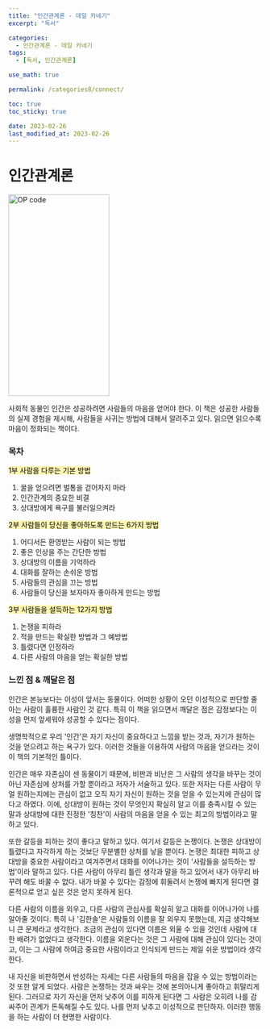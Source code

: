 ```yaml
---
title: "인간관계론 - 데일 카네기"
excerpt: "독서"

categories:
  - 인간관계론 - 데일 카네기
tags:
  - [독서, 인간관계론]

use_math: true

permalink: /categories8/connect/

toc: true
toc_sticky: true

date: 2023-02-26
last_modified_at: 2023-02-26
---
```


# 인간관계론

<img src="../../assets/images/022601.jpg" width="200px" height="400px" title="OP code 예시" alt="OP code"><img><br/>

사회적 동물인 인간은 성공하려면 사람들의 마음을 얻어야 한다. 이 책은 성공한 사람들의 실제 경험을 제시해, 사람들을 사귀는 방법에 대해서 알려주고 있다. 읽으면 읽으수록 마음이 정화되는 책이다. 

### 목차

<mark style='background-color: #fff5b1'>1부 사람을 다루는 기본 방법</mark>
1. 꿀을 얻으려면 벌통을 걷어차지 마라
2. 인간관계의 중요한 비결
3. 상대방에게 욕구를 불러일으켜라

<mark style='background-color: #fff5b1'>2부 사람들이 당신을 좋아하도록 만드는 6가지 방법</mark>
1. 어디서든 환영받는 사람이 되는 방법
2. 좋은 인상을 주는 간단한 방법
3. 상대방의 이름을 기억하라
4. 대화를 잘하는 손쉬운 방법
5. 사람들의 관심을 끄는 방법
6. 사람들이 당신을 보자마자 좋아하게 만드는 방법

<mark style='background-color: #fff5b1'>3부 사람들을 설득하는 12가지 방법</mark>
1. 논쟁을 피하라
2. 적을 만드는 확실한 방법과 그 예방법
3. 틀렸다면 인정하라
4. 다른 사람의 마음을 얻는 확실한 방법

### 느낀 점 & 깨달은 점

 인간은 본능보다는 이성이 앞서는 동물이다. 어떠한 상황이 오던 이성적으로 판단할 줄 아는 사람이 훌륭한 사람인 것 같다. 특히 이 책을 읽으면서 깨달은 점은 감정보다는 이성을 먼저 앞세워야 성공할 수 있다는 점이다. 
 
 생명학적으로 우리 '인간'은 자기 자신이 중요하다고 느낌을 받는 것과, 자기가 원하는 것을 얻으려고 하는 욕구가 있다. 이러한 것들을 이용하여 사람의 마음을 얻으라는 것이 이 책의 기본적인 틀이다. 

 인간은 매우 자존심이 센 동물이기 때문에, 비판과 비난은 그 사람의 생각을 바꾸는 것이 아닌 자존심에 상처를 가할 뿐이라고 저자가 서술하고 있다. 또한 저자는 다른 사람이 무얼 원하는지에는 관심이 없고 오직 자기 자신이 원하는 것을 얻을 수 있는지에 관심이 많다고 하였다. 이에, 상대방이 원하는 것이 무엇인지 확실히 알고 이를 충족시킬 수 있는 말과 상대방에 대한 진정한 '칭찬'이 사람의 마음을 얻을 수 있는 최고의 방법이라고 말하고 있다. 

 또한 갈등을 피하는 것이 좋다고 말하고 있다. 여기서 갈등은 논쟁이다. 논쟁은 상대방이 틀렸다고 자각하게 하는 것보단 무분별한 상처를 낳을 뿐이다. 논쟁은 최대한 피하고 상대방을 중요한 사람이라고 여겨주면서 대화를 이어나가는 것이 '사람들을 설득하는 방법'이라 말하고 있다. 다른 사람이 아무리 틀린 생각과 말을 하고 있어서 내가 아무리 바꾸려 해도 바꿀 수 없다. 내가 바꿀 수 있다는 감정에 휘둘려서 논쟁에 빠지게 된다면 결론적으로 얻고 싶은 것은 얻지 못하게 된다. 

 다른 사람의 이름을 외우고, 다른 사람의 관심사를 확실히 알고 대화를 이어나가야 나를 알아줄 것이다. 특히 나 '김한솔'은 사람들의 이름을 잘 외우지 못했는데, 지금 생각해보니 큰 문제라고 생각한다. 조금의 관심이 있다면 이름은 외울 수 있을 것인데 사람에 대한 배려가 없었다고 생각한다. 이름을 외운다는 것은 그 사람에 대해 관심이 있다는 것이고, 이는 그 사람에 하여금 중요한 사람이라고 인식되게 만드는 제일 쉬운 방법이라 생각한다. 

 내 자신을 비판하면서 반성하는 자세는 다른 사람들의 마음을 잡을 수 있는 방법이라는 것 또한 알게 되었다. 사람은 논쟁하는 것과 싸우는 것에 본의아니게 좋아하고 휘말리게 된다. 그러므로 자기 자신을 먼저 낮추어 이를 피하게 된다면 그 사람은 오히려 나를 감싸주어 관계가 돈독해질 수도 있다. 나를 먼저 낮추고 이성적으로 판단하자. 이러한 행동을 하는 사람이 더 현명한 사람이다. 

